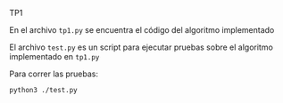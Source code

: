 TP1

En el archivo `tp1.py` se encuentra el código del algoritmo implementado

El archivo `test.py` es un script para ejecutar pruebas sobre el algoritmo implementado en `tp1.py`

Para correr las pruebas:
```bash
python3 ./test.py
```